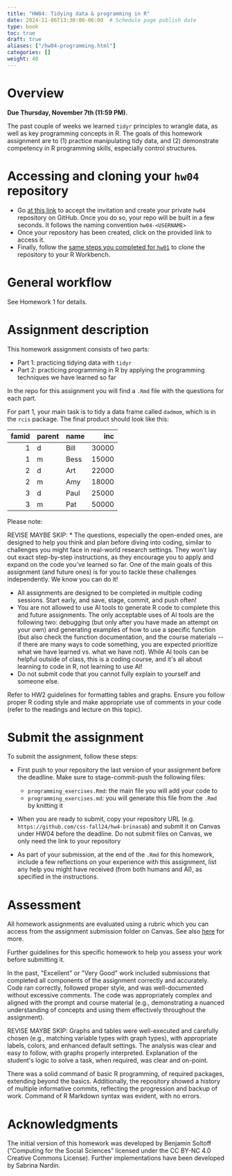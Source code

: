 ```yaml
---
title: "HW04: Tidying data & programming in R"
date: 2024-11-06T13:30:00-06:00  # Schedule page publish date
type: book
toc: true
draft: true
aliases: ["/hw04-programming.html"]
categories: []
weight: 40
---
```





# Overview

**Due Thursday, November 7th (11:59 PM).**

The past couple of weeks we learned `tidyr` principles to wrangle data, as well as key programming concepts in R. The goals of this homework assignment are to (1) practice manipulating tidy data, and (2) demonstrate competency in R programming skills, especially control structures.


# Accessing and cloning your `hw04` repository

* Go [at this link]() to accept the invitation and create your private `hw04` repository on GitHub. Once you do so, your repo will be built in a few seconds. It follows the naming convention `hw04-<USERNAME>`
* Once your repository has been created, click on the provided link to access it. 
* Finally, follow the [same steps you completed for `hw01`](/homework/edit-readme/) to clone the repository to your R Workbench.


# General workflow

See Homework 1 for details.


# Assignment description

This homework assignment consists of two parts: 
* Part 1: practicing tidying data with `tidyr`
* Part 2: practicing programming in R by applying the programming techniques we have learned so far 

In the repo for this assignment you will find a `.Rmd` file with the questions for each part.

For part 1, your main task is to tidy a data frame called `dadmom`, which is in the `rcis` package. The final product should look like this:


| famid|parent |name |   inc|
|-----:|:------|:----|-----:|
|     1|d      |Bill | 30000|
|     1|m      |Bess | 15000|
|     2|d      |Art  | 22000|
|     2|m      |Amy  | 18000|
|     3|d      |Paul | 25000|
|     3|m      |Pat  | 50000|

Please note:

REVISE MAYBE SKIP: * The questions, especially the open-ended ones, are designed to help you think and plan before diving into coding, similar to challenges you might face in real-world research settings. They won’t lay out exact step-by-step instructions, as they encourage you to apply and expand on the code you've learned so far. One of the main goals of this assignment (and future ones) is for you to tackle these challenges independently. We know you can do it!
* All assignments are designed to be completed in multiple coding sessions. Start early, and save, stage, commit, and push often!
* You are not allowed to use AI tools to generate R code to complete this and future assignments. The only acceptable uses of AI tools are the following two: debugging (but only after you have made an attempt on your own) and generating examples of how to use a specific function (but also check the function documentation, and the course materials -- if there are many ways to code something, you are expected prioritize what we have learned vs. what we have not). While AI tools can be helpful outside of class, this is a coding course, and it's all about learning to code in R, not learning to use AI!
* Do not submit code that you cannot fully explain to yourself and someone else.

Refer to HW2 guidelines for formatting tables and graphs. Ensure you follow proper R coding style and make appropriate use of comments in your code (refer to the readings and lecture on this topic).


# Submit the assignment

To submit the assignment, follow these steps:

* First push to your repository the last version of your assignment before the deadline. Make sure to stage-commit-push the following files:

  - `programming_exercises.Rmd`: the main file you will add your code to
  - `programming_exercises.md`: you will generate this file from the `.Rmd` by knitting it 

* When you are ready to submit, copy your repository URL (e.g. `https://github.com/css-fall24/hw4-brinasab`) and submit it on Canvas under HW04 before the deadline. Do not submit files on Canvas, we only need the link to your repository 

* As part of your submission, at the end of the `.Rmd` for this homework, include a few reflections on your experience with this assignment, list any help you might have received (from both humans and AI), as specified in the instructions.


# Assessment

All homework assignments are evaluated using a rubric which you can access from the assignment submission folder on Canvas. See also [here](/faq/homework-evaluations/) for more. 

Further guidelines for this specific homework to help you assess your work before submitting it.

In the past, "Excellent" or "Very Good" work included submissions that completed all components of the assignment correctly and accurately. Code ran correctly, followed proper style, and was well-documented without excessive comments. The code was appropriately complex and aligned with the prompt and course material (e.g., demonstrating a nuanced understanding of concepts and using them effectively throughout the assignment).

REVISE MAYBE SKIP: Graphs and tables were well-executed and carefully chosen (e.g., matching variable types with graph types), with appropriate labels, colors, and enhanced default settings. The analysis was clear and easy to follow, with graphs properly interpreted. Explanation of the student's logic to solve a task, when required, was clear and on-point. 

There was a solid command of basic R programming, of required packages, extending beyond the basics. Additionally, the repository showed a history of multiple informative commits, reflecting the progression and backup of work. Command of R Markdown syntax was evident, with no errors.


# Acknowledgments

<!--

* This page has been developed starting from Benjamin Soltoff’s “Computing for the Social Sciences” course materials, licensed under the CC BY-NC 4.0 Creative Commons License.
-->

The initial version of this homework was developed by Benjamin Soltoff  (“Computing for the Social Sciences” licensed under the CC BY-NC 4.0 Creative Commons License). Further implementations have been developed by Sabrina Nardin.
